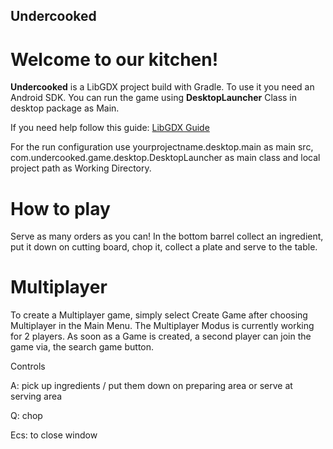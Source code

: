 ## Undercooked

# Welcome to our kitchen!

**Undercooked** is a LibGDX project build with Gradle. To use it you need an
Android SDK.
You can run the game using **DesktopLauncher** Class in desktop package 
as Main. 

If you need help follow this guide: 
[LibGDX Guide](https://libgdx.com/wiki/start/import-and-running)

For the run configuration use yourprojectname.desktop.main as main src, 
com.undercooked.game.desktop.DesktopLauncher as main class and
local project path as Working Directory. 

# How to play

Serve as many orders as you can!
In the bottom barrel collect an ingredient,
put it down on cutting board, chop it, collect a plate 
and serve to the table.

# Multiplayer

To create a Multiplayer game, simply select Create Game after choosing Multiplayer in the Main Menu. 
The Multiplayer Modus is currently working for 2 players. As soon as a Game is created, a second player can join the game via, the search game button. 

Controls

A: pick up ingredients / put them down on preparing area 
or serve at serving area

Q: chop

Ecs: to close window
